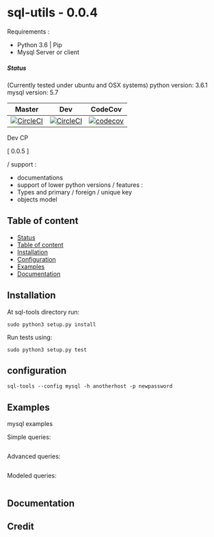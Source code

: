 # sql-utils - 0.0.4

Requirements :

- Python 3.6 | Pip
- Mysql Server or client


##### Status


(Currently tested under ubuntu and OSX systems)
python version: 3.6.1
mysql version: 5.7

| Master | Dev | CodeCov |
| --- | --- | --- |
| [![CircleCI](https://circleci.com/gh/A-Hilaly/mysql-utils/tree/master.svg?style=svg&circle-token=7e0f4d185aee87f94eb656276862d74dfc0ce08f)](https://circleci.com/gh/A-Hilaly/mysql-utils/tree/master) | [![CircleCI](https://circleci.com/gh/A-Hilaly/mysql-utils/tree/dev.svg?style=svg&circle-token=7e0f4d185aee87f94eb656276862d74dfc0ce08f)](https://circleci.com/gh/A-Hilaly/mysql-utils/tree/dev) | [![codecov](https://codecov.io/gh/A-Hilaly/mysql-utils/branch/master/graph/badge.svg?token=a24hnSYvBi)](https://codecov.io/gh/A-Hilaly/mysql-utils) |


Dev CP

[ 0.0.5 ]

/ support :
- documentations
- support of lower python versions
/ features :
- Types and primary / foreign / unique key
- objects model

## Table of content

- [Status](#status)
- [Table of content](#table-of-content)
- [Installation](#build)
- [Configuration](#configuration)
- [Examples](#examples)
- [Documentation](#documentation)

## Installation

At sql-tools directory run:
```shell
sudo python3 setup.py install
```

Run tests using:
```shell
sudo python3 setup.py test
```

## configuration

```shell
sql-tools --config mysql -h anotherhost -p newpassword
```

## Examples

mysql examples

Simple queries:

```python

```

Advanced queries:

```python

```

Modeled queries:

```python
```

## Documentation

## Credit
